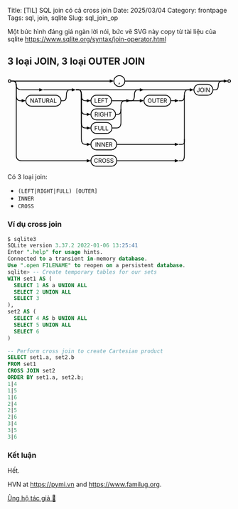 Title: [TIL] SQL join có cả cross join
Date: 2025/03/04
Category: frontpage
Tags: sql, join, sqlite
Slug: sql_join_op

Một bức hình đáng giá ngàn lời nói, bức vẽ SVG này copy từ tài liệu của sqlite <https://www.sqlite.org/syntax/join-operator.html>

## 3 loại JOIN, 3 loại OUTER JOIN

<svg xmlns="http://www.w3.org/2000/svg" style="font-size:initial;" class="pikchr" viewBox="0 0 620.333 255.312">
<circle cx="5.76" cy="17.28" r="3.6" style="fill: none; stroke-width: 2.16px; stroke: rgb(0, 0, 0); --darkreader-inline-fill: none; --darkreader-inline-stroke: var(--darkreader-text-000000, #e8e6e3);" data-darkreader-inline-fill="" data-darkreader-inline-stroke=""></circle>
<polygon points="50.88,71.712 39.36,76.032 39.36,67.392" style="fill: rgb(0, 0, 0); --darkreader-inline-fill: var(--darkreader-text-000000, #e8e6e3);" data-darkreader-inline-fill=""></polygon>
<path d="M9.36,17.28 L 16.86,17.28 Q 24.36,17.28 24.36,32.28 L 24.36,56.712 Q 24.36,71.712 34.74,71.712 L 45.12,71.712" style="fill: none; stroke-width: 2.16px; stroke: rgb(0, 0, 0); --darkreader-inline-fill: none; --darkreader-inline-stroke: var(--darkreader-text-000000, #e8e6e3);" data-darkreader-inline-fill="" data-darkreader-inline-stroke=""></path>
<path d="M66,86.832L133.219,86.832A15.12 15.12 0 0 0 148.339 71.712A15.12 15.12 0 0 0 133.219 56.592L66,56.592A15.12 15.12 0 0 0 50.88 71.712A15.12 15.12 0 0 0 66 86.832Z" style="fill: none; stroke-width: 2.16px; stroke: rgb(0, 0, 0); --darkreader-inline-fill: none; --darkreader-inline-stroke: var(--darkreader-text-000000, #e8e6e3);" data-darkreader-inline-fill="" data-darkreader-inline-stroke=""></path>
<text x="99.6096" y="71.712" text-anchor="middle" fill="rgb(0,0,0)" dominant-baseline="central" style="--darkreader-inline-fill: var(--darkreader-text-000000, #e8e6e3);" data-darkreader-inline-fill="">NATURAL</text>
<polygon points="189.859,41.472 178.339,45.792 178.339,37.152" style="fill: rgb(0, 0, 0); --darkreader-inline-fill: var(--darkreader-text-000000, #e8e6e3);" data-darkreader-inline-fill=""></polygon>
<path d="M148.339,71.712 L 155.839,71.712 Q 163.339,71.712 163.339,56.712 L 163.339,56.472 Q 163.339,41.472 173.719,41.472 L 184.099,41.472" style="fill: none; stroke-width: 2.16px; stroke: rgb(0, 0, 0); --darkreader-inline-fill: none; --darkreader-inline-stroke: var(--darkreader-text-000000, #e8e6e3);" data-darkreader-inline-fill="" data-darkreader-inline-stroke=""></path>
<polygon points="231.379,71.712 219.859,76.032 219.859,67.392" style="fill: rgb(0, 0, 0); --darkreader-inline-fill: var(--darkreader-text-000000, #e8e6e3);" data-darkreader-inline-fill=""></polygon>
<path d="M189.859,41.472 L 197.359,41.472 Q 204.859,41.472 204.859,56.472 L 204.859,56.712 Q 204.859,71.712 215.239,71.712 L 225.619,71.712" style="fill: none; stroke-width: 2.16px; stroke: rgb(0, 0, 0); --darkreader-inline-fill: none; --darkreader-inline-stroke: var(--darkreader-text-000000, #e8e6e3);" data-darkreader-inline-fill="" data-darkreader-inline-stroke=""></path>
<path d="M246.499,86.832L273.283,86.832A15.12 15.12 0 0 0 288.403 71.712A15.12 15.12 0 0 0 273.283 56.592L246.499,56.592A15.12 15.12 0 0 0 231.379 71.712A15.12 15.12 0 0 0 246.499 86.832Z" style="fill: none; stroke-width: 2.16px; stroke: rgb(0, 0, 0); --darkreader-inline-fill: none; --darkreader-inline-stroke: var(--darkreader-text-000000, #e8e6e3);" data-darkreader-inline-fill="" data-darkreader-inline-stroke=""></path>
<text x="259.891" y="71.712" text-anchor="middle" fill="rgb(0,0,0)" dominant-baseline="central" style="--darkreader-inline-fill: var(--darkreader-text-000000, #e8e6e3);" data-darkreader-inline-fill="">LEFT</text>
<polygon points="378.403,71.712 366.883,76.032 366.883,67.392" style="fill: rgb(0, 0, 0); --darkreader-inline-fill: var(--darkreader-text-000000, #e8e6e3);" data-darkreader-inline-fill=""></polygon>
<path d="M288.403,71.712L372.643,71.712" style="fill: none; stroke-width: 2.16px; stroke: rgb(0, 0, 0); --darkreader-inline-fill: none; --darkreader-inline-stroke: var(--darkreader-text-000000, #e8e6e3);" data-darkreader-inline-fill="" data-darkreader-inline-stroke=""></path>
<path d="M393.523,86.832L437.242,86.832A15.12 15.12 0 0 0 452.362 71.712A15.12 15.12 0 0 0 437.242 56.592L393.523,56.592A15.12 15.12 0 0 0 378.403 71.712A15.12 15.12 0 0 0 393.523 86.832Z" style="fill: none; stroke-width: 2.16px; stroke: rgb(0, 0, 0); --darkreader-inline-fill: none; --darkreader-inline-stroke: var(--darkreader-text-000000, #e8e6e3);" data-darkreader-inline-fill="" data-darkreader-inline-stroke=""></path>
<text x="415.382" y="71.712" text-anchor="middle" fill="rgb(0,0,0)" dominant-baseline="central" style="--darkreader-inline-fill: var(--darkreader-text-000000, #e8e6e3);" data-darkreader-inline-fill="">OUTER</text>
<polygon points="475.402,71.712 463.882,76.032 463.882,67.392" style="fill: rgb(0, 0, 0); --darkreader-inline-fill: var(--darkreader-text-000000, #e8e6e3);" data-darkreader-inline-fill=""></polygon>
<path d="M452.362,71.712L469.642,71.712" style="fill: none; stroke-width: 2.16px; stroke: rgb(0, 0, 0); --darkreader-inline-fill: none; --darkreader-inline-stroke: var(--darkreader-text-000000, #e8e6e3);" data-darkreader-inline-fill="" data-darkreader-inline-stroke=""></path>
<polygon points="516.922,41.472 505.402,45.792 505.402,37.152" style="fill: rgb(0, 0, 0); --darkreader-inline-fill: var(--darkreader-text-000000, #e8e6e3);" data-darkreader-inline-fill=""></polygon>
<path d="M475.402,71.712 L 482.902,71.712 Q 490.402,71.712 490.402,56.712 L 490.402,56.472 Q 490.402,41.472 500.782,41.472 L 511.162,41.472" style="fill: none; stroke-width: 2.16px; stroke: rgb(0, 0, 0); --darkreader-inline-fill: none; --darkreader-inline-stroke: var(--darkreader-text-000000, #e8e6e3);" data-darkreader-inline-fill="" data-darkreader-inline-stroke=""></path>
<path d="M532.042,56.592L554.333,56.592A15.12 15.12 0 0 0 569.453 41.472A15.12 15.12 0 0 0 554.333 26.352L532.042,26.352A15.12 15.12 0 0 0 516.922 41.472A15.12 15.12 0 0 0 532.042 56.592Z" style="fill: none; stroke-width: 2.16px; stroke: rgb(0, 0, 0); --darkreader-inline-fill: none; --darkreader-inline-stroke: var(--darkreader-text-000000, #e8e6e3);" data-darkreader-inline-fill="" data-darkreader-inline-stroke=""></path>
<text x="543.187" y="41.472" text-anchor="middle" fill="rgb(0,0,0)" dominant-baseline="central" style="--darkreader-inline-fill: var(--darkreader-text-000000, #e8e6e3);" data-darkreader-inline-fill="">JOIN</text>
<polygon points="610.973,17.28 599.453,21.6 599.453,12.96" style="fill: rgb(0, 0, 0); --darkreader-inline-fill: var(--darkreader-text-000000, #e8e6e3);" data-darkreader-inline-fill=""></polygon>
<path d="M569.453,41.472 L 576.953,41.472 Q 584.453,41.472 584.453,29.376 Q 584.453,17.28 594.833,17.28 L 605.213,17.28" style="fill: none; stroke-width: 2.16px; stroke: rgb(0, 0, 0); --darkreader-inline-fill: none; --darkreader-inline-stroke: var(--darkreader-text-000000, #e8e6e3);" data-darkreader-inline-fill="" data-darkreader-inline-stroke=""></path>
<circle cx="614.573" cy="17.28" r="3.6" style="fill: none; stroke-width: 2.16px; stroke: rgb(0, 0, 0); --darkreader-inline-fill: none; --darkreader-inline-stroke: var(--darkreader-text-000000, #e8e6e3);" data-darkreader-inline-fill="" data-darkreader-inline-stroke=""></circle>
<path d="M310.166,32.4A15.12 15.12 0 0 0 325.286 17.28A15.12 15.12 0 0 0 310.166 2.16A15.12 15.12 0 0 0 295.046 17.28A15.12 15.12 0 0 0 310.166 32.4Z" style="fill: none; stroke-width: 2.16px; stroke: rgb(0, 0, 0); --darkreader-inline-fill: none; --darkreader-inline-stroke: var(--darkreader-text-000000, #e8e6e3);" data-darkreader-inline-fill="" data-darkreader-inline-stroke=""></path>
<text x="310.166" y="17.28" text-anchor="middle" font-weight="bold" fill="rgb(0,0,0)" dominant-baseline="central" style="--darkreader-inline-fill: var(--darkreader-text-000000, #e8e6e3);" data-darkreader-inline-fill="">,</text>
<polygon points="295.046,17.28 283.526,21.6 283.526,12.96" style="fill: rgb(0, 0, 0); --darkreader-inline-fill: var(--darkreader-text-000000, #e8e6e3);" data-darkreader-inline-fill=""></polygon>
<path d="M9.36,17.28L289.286,17.28" style="fill: none; stroke-width: 2.16px; stroke: rgb(0, 0, 0); --darkreader-inline-fill: none; --darkreader-inline-stroke: var(--darkreader-text-000000, #e8e6e3);" data-darkreader-inline-fill="" data-darkreader-inline-stroke=""></path>
<path d="M325.286,17.28L599.453,17.28" style="fill: none; stroke-width: 2.16px; stroke: rgb(0, 0, 0); --darkreader-inline-fill: none; --darkreader-inline-stroke: var(--darkreader-text-000000, #e8e6e3);" data-darkreader-inline-fill="" data-darkreader-inline-stroke=""></path>
<polygon points="99.6096,41.472 88.0896,45.792 88.0896,37.152" style="fill: rgb(0, 0, 0); --darkreader-inline-fill: var(--darkreader-text-000000, #e8e6e3);" data-darkreader-inline-fill=""></polygon>
<path d="M9.36,17.28 L 16.86,17.28 Q 24.36,17.28 24.36,29.376 Q 24.36,41.472 39.36,41.472 L 78.8496,41.472 L 93.8496,41.472" style="fill: none; stroke-width: 2.16px; stroke: rgb(0, 0, 0); --darkreader-inline-fill: none; --darkreader-inline-stroke: var(--darkreader-text-000000, #e8e6e3);" data-darkreader-inline-fill="" data-darkreader-inline-stroke=""></path>
<path d="M99.6096,41.472L178.339,41.472" style="fill: none; stroke-width: 2.16px; stroke: rgb(0, 0, 0); --darkreader-inline-fill: none; --darkreader-inline-stroke: var(--darkreader-text-000000, #e8e6e3);" data-darkreader-inline-fill="" data-darkreader-inline-stroke=""></path>
<path d="M189.859,41.472L505.402,41.472" style="fill: none; stroke-width: 2.16px; stroke: rgb(0, 0, 0); --darkreader-inline-fill: none; --darkreader-inline-stroke: var(--darkreader-text-000000, #e8e6e3);" data-darkreader-inline-fill="" data-darkreader-inline-stroke=""></path>
<polygon points="378.403,41.472 366.883,45.792 366.883,37.152" style="fill: rgb(0, 0, 0); --darkreader-inline-fill: var(--darkreader-text-000000, #e8e6e3);" data-darkreader-inline-fill=""></polygon>
<path d="M336.883,71.712 L 344.383,71.712 Q 351.883,71.712 351.883,56.712 L 351.883,56.472 Q 351.883,41.472 362.263,41.472 L 372.643,41.472" style="fill: none; stroke-width: 2.16px; stroke: rgb(0, 0, 0); --darkreader-inline-fill: none; --darkreader-inline-stroke: var(--darkreader-text-000000, #e8e6e3);" data-darkreader-inline-fill="" data-darkreader-inline-stroke=""></path>
<polygon points="231.379,109.512 219.859,113.832 219.859,105.192" style="fill: rgb(0, 0, 0); --darkreader-inline-fill: var(--darkreader-text-000000, #e8e6e3);" data-darkreader-inline-fill=""></polygon>
<path d="M189.859,41.472 L 197.359,41.472 Q 204.859,41.472 204.859,56.472 L 204.859,94.512 Q 204.859,109.512 215.239,109.512 L 225.619,109.512" style="fill: none; stroke-width: 2.16px; stroke: rgb(0, 0, 0); --darkreader-inline-fill: none; --darkreader-inline-stroke: var(--darkreader-text-000000, #e8e6e3);" data-darkreader-inline-fill="" data-darkreader-inline-stroke=""></path>
<path d="M246.499,124.632L284.458,124.632A15.12 15.12 0 0 0 299.578 109.512A15.12 15.12 0 0 0 284.458 94.392L246.499,94.392A15.12 15.12 0 0 0 231.379 109.512A15.12 15.12 0 0 0 246.499 124.632Z" style="fill: none; stroke-width: 2.16px; stroke: rgb(0, 0, 0); --darkreader-inline-fill: none; --darkreader-inline-stroke: var(--darkreader-text-000000, #e8e6e3);" data-darkreader-inline-fill="" data-darkreader-inline-stroke=""></path>
<text x="265.478" y="109.512" text-anchor="middle" fill="rgb(0,0,0)" dominant-baseline="central" style="--darkreader-inline-fill: var(--darkreader-text-000000, #e8e6e3);" data-darkreader-inline-fill="">RIGHT</text>
<polygon points="341.098,71.712 329.578,76.032 329.578,67.392" style="fill: rgb(0, 0, 0); --darkreader-inline-fill: var(--darkreader-text-000000, #e8e6e3);" data-darkreader-inline-fill=""></polygon>
<path d="M299.578,109.512 L 307.078,109.512 Q 314.578,109.512 314.578,94.512 L 314.578,86.712 Q 314.578,71.712 324.958,71.712 L 335.338,71.712" style="fill: none; stroke-width: 2.16px; stroke: rgb(0, 0, 0); --darkreader-inline-fill: none; --darkreader-inline-stroke: var(--darkreader-text-000000, #e8e6e3);" data-darkreader-inline-fill="" data-darkreader-inline-stroke=""></path>
<polygon points="231.379,147.312 219.859,151.632 219.859,142.992" style="fill: rgb(0, 0, 0); --darkreader-inline-fill: var(--darkreader-text-000000, #e8e6e3);" data-darkreader-inline-fill=""></polygon>
<path d="M189.859,41.472 L 197.359,41.472 Q 204.859,41.472 204.859,56.472 L 204.859,132.312 Q 204.859,147.312 215.239,147.312 L 225.619,147.312" style="fill: none; stroke-width: 2.16px; stroke: rgb(0, 0, 0); --darkreader-inline-fill: none; --darkreader-inline-stroke: var(--darkreader-text-000000, #e8e6e3);" data-darkreader-inline-fill="" data-darkreader-inline-stroke=""></path>
<path d="M246.499,162.432L274.55,162.432A15.12 15.12 0 0 0 289.67 147.312A15.12 15.12 0 0 0 274.55 132.192L246.499,132.192A15.12 15.12 0 0 0 231.379 147.312A15.12 15.12 0 0 0 246.499 162.432Z" style="fill: none; stroke-width: 2.16px; stroke: rgb(0, 0, 0); --darkreader-inline-fill: none; --darkreader-inline-stroke: var(--darkreader-text-000000, #e8e6e3);" data-darkreader-inline-fill="" data-darkreader-inline-stroke=""></path>
<text x="260.525" y="147.312" text-anchor="middle" fill="rgb(0,0,0)" dominant-baseline="central" style="--darkreader-inline-fill: var(--darkreader-text-000000, #e8e6e3);" data-darkreader-inline-fill="">FULL</text>
<path d="M289.67,147.312 L 302.124,147.312 Q 314.578,147.312 314.578,132.312 L 314.578,109.392 L 314.578,94.392" style="fill: none; stroke-width: 2.16px; stroke: rgb(0, 0, 0); --darkreader-inline-fill: none; --darkreader-inline-stroke: var(--darkreader-text-000000, #e8e6e3);" data-darkreader-inline-fill="" data-darkreader-inline-stroke=""></path>
<polygon points="231.379,192.672 219.859,196.992 219.859,188.352" style="fill: rgb(0, 0, 0); --darkreader-inline-fill: var(--darkreader-text-000000, #e8e6e3);" data-darkreader-inline-fill=""></polygon>
<path d="M189.859,41.472 L 197.359,41.472 Q 204.859,41.472 204.859,56.472 L 204.859,177.672 Q 204.859,192.672 215.239,192.672 L 225.619,192.672" style="fill: none; stroke-width: 2.16px; stroke: rgb(0, 0, 0); --darkreader-inline-fill: none; --darkreader-inline-stroke: var(--darkreader-text-000000, #e8e6e3);" data-darkreader-inline-fill="" data-darkreader-inline-stroke=""></path>
<path d="M246.499,207.792L287.683,207.792A15.12 15.12 0 0 0 302.803 192.672A15.12 15.12 0 0 0 287.683 177.552L246.499,177.552A15.12 15.12 0 0 0 231.379 192.672A15.12 15.12 0 0 0 246.499 207.792Z" style="fill: none; stroke-width: 2.16px; stroke: rgb(0, 0, 0); --darkreader-inline-fill: none; --darkreader-inline-stroke: var(--darkreader-text-000000, #e8e6e3);" data-darkreader-inline-fill="" data-darkreader-inline-stroke=""></path>
<text x="267.091" y="192.672" text-anchor="middle" fill="rgb(0,0,0)" dominant-baseline="central" style="--darkreader-inline-fill: var(--darkreader-text-000000, #e8e6e3);" data-darkreader-inline-fill="">INNER</text>
<polygon points="475.402,192.672 463.882,196.992 463.882,188.352" style="fill: rgb(0, 0, 0); --darkreader-inline-fill: var(--darkreader-text-000000, #e8e6e3);" data-darkreader-inline-fill=""></polygon>
<path d="M302.803,192.672L469.642,192.672" style="fill: none; stroke-width: 2.16px; stroke: rgb(0, 0, 0); --darkreader-inline-fill: none; --darkreader-inline-stroke: var(--darkreader-text-000000, #e8e6e3);" data-darkreader-inline-fill="" data-darkreader-inline-stroke=""></path>
<path d="M475.402,192.672 L 482.902,192.672 Q 490.402,192.672 490.402,185.172 L 490.402,177.672" style="fill: none; stroke-width: 2.16px; stroke: rgb(0, 0, 0); --darkreader-inline-fill: none; --darkreader-inline-stroke: var(--darkreader-text-000000, #e8e6e3);" data-darkreader-inline-fill="" data-darkreader-inline-stroke=""></path>
<polygon points="231.379,238.032 219.859,242.352 219.859,233.712" style="fill: rgb(0, 0, 0); --darkreader-inline-fill: var(--darkreader-text-000000, #e8e6e3);" data-darkreader-inline-fill=""></polygon>
<path d="M9.36,17.28 L 16.86,17.28 Q 24.36,17.28 24.36,32.28 L 24.36,223.032 Q 24.36,238.032 39.36,238.032 L 210.619,238.032 L 225.619,238.032" style="fill: none; stroke-width: 2.16px; stroke: rgb(0, 0, 0); --darkreader-inline-fill: none; --darkreader-inline-stroke: var(--darkreader-text-000000, #e8e6e3);" data-darkreader-inline-fill="" data-darkreader-inline-stroke=""></path>
<path d="M246.499,253.152L287.914,253.152A15.12 15.12 0 0 0 303.034 238.032A15.12 15.12 0 0 0 287.914 222.912L246.499,222.912A15.12 15.12 0 0 0 231.379 238.032A15.12 15.12 0 0 0 246.499 253.152Z" style="fill: none; stroke-width: 2.16px; stroke: rgb(0, 0, 0); --darkreader-inline-fill: none; --darkreader-inline-stroke: var(--darkreader-text-000000, #e8e6e3);" data-darkreader-inline-fill="" data-darkreader-inline-stroke=""></path>
<text x="267.206" y="238.032" text-anchor="middle" fill="rgb(0,0,0)" dominant-baseline="central" style="--darkreader-inline-fill: var(--darkreader-text-000000, #e8e6e3);" data-darkreader-inline-fill="">CROSS</text>
<polygon points="475.402,238.032 463.882,242.352 463.882,233.712" style="fill: rgb(0, 0, 0); --darkreader-inline-fill: var(--darkreader-text-000000, #e8e6e3);" data-darkreader-inline-fill=""></polygon>
<path d="M303.034,238.032L469.642,238.032" style="fill: none; stroke-width: 2.16px; stroke: rgb(0, 0, 0); --darkreader-inline-fill: none; --darkreader-inline-stroke: var(--darkreader-text-000000, #e8e6e3);" data-darkreader-inline-fill="" data-darkreader-inline-stroke=""></path>
<path d="M475.402,238.032 L 482.902,238.032 Q 490.402,238.032 490.402,223.032 L 490.402,71.592 L 490.402,56.592" style="fill: none; stroke-width: 2.16px; stroke: rgb(0, 0, 0); --darkreader-inline-fill: none; --darkreader-inline-stroke: var(--darkreader-text-000000, #e8e6e3);" data-darkreader-inline-fill="" data-darkreader-inline-stroke=""></path>
</svg>

Có 3 loại join:

- `(LEFT|RIGHT|FULL) [OUTER]`
- `INNER`
- `CROSS`

### Ví dụ cross join

```sql
$ sqlite3
SQLite version 3.37.2 2022-01-06 13:25:41
Enter ".help" for usage hints.
Connected to a transient in-memory database.
Use ".open FILENAME" to reopen on a persistent database.
sqlite> -- Create temporary tables for our sets
WITH set1 AS (
  SELECT 1 AS a UNION ALL
  SELECT 2 UNION ALL
  SELECT 3
),
set2 AS (
  SELECT 4 AS b UNION ALL
  SELECT 5 UNION ALL
  SELECT 6
)

-- Perform cross join to create Cartesian product
SELECT set1.a, set2.b
FROM set1
CROSS JOIN set2
ORDER BY set1.a, set2.b;
1|4
1|5
1|6
2|4
2|5
2|6
3|4
3|5
3|6
```

### Kết luận

Hết.

HVN at <https://pymi.vn> and <https://www.familug.org>.

[Ủng hộ tác giả 🍺](https://www.familug.org/p/ung-ho.html)
